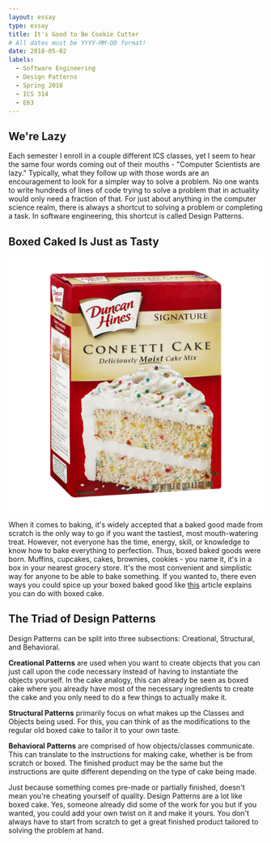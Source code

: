 ```yaml
---
layout: essay
type: essay
title: It's Good to Be Cookie Cutter
# All dates must be YYYY-MM-DD format!
date: 2018-05-02
labels:
  - Software Engineering
  - Design Patterns
  - Spring 2018
  - ICS 314
  - E63
---
```


## We're Lazy

Each semester I enroll in a couple different ICS classes, yet I seem to hear the same four words coming out of their mouths - "Computer Scientists are lazy." Typically, what they follow up with those words are an encouragement to look for a simpler way to solve a problem. No one wants to write hundreds of lines of code trying to solve a problem that in actuality would only need a fraction of that. For just about anything in the computer science realm, there is always a shortcut to solving a problem or completing a task. In software engineering, this shortcut is called Design Patterns.

## Boxed Caked Is Just as Tasty

<img class="ui small right floated rounded image" src="../images/confetti.png">

When it comes to baking, it's widely accepted that a baked good made from scratch is the only way to go if you want the tastiest, most mouth-watering treat. However, not everyone has the time, energy, skill, or knowledge to know how to bake everything to perfection. Thus, boxed baked goods were born. Muffins, cupcakes, cakes, brownies, cookies - you name it, it's in a box in your nearest grocery store. It's the most convenient and simplistic way for anyone to be able to bake something. If you wanted to, there even ways you could spice up your boxed baked good like <a href="https://www.allthingsmamma.com/10-tricks-to-make-a-box-cake-mix-taste-homemade/">this</a> article explains you can do with boxed cake.

## The Triad of Design Patterns

Design Patterns can be split into three subsections: Creational, Structural, and Behavioral. 

<b>Creational Patterns</b> are used when you want to create objects that you can just call upon the code necessary instead of having to instantiate the objects yourself. In the cake analogy, this can already be seen as boxed cake where you already have most of the necessary ingredients to create the cake and you only need to do a few things to actually make it.

<b>Structural Patterns</b> primarily focus on what makes up the Classes and Objects being used. For this, you can think of as the modifications to the regular old boxed cake to tailor it to your own taste.

<b>Behavioral Patterns</b> are comprised of how objects/classes communicate. This can translate to the instructions for making cake, whether is be from scratch or boxed. The finished product may be the same but the instructions are quite different depending on the type of cake being made.

Just because something comes pre-made or partially finished, doesn't mean you're cheating yourself of quality. Design Patterns are a lot like boxed cake. Yes, someone already did some of the work for you but if you wanted, you could add your own twist on it and make it yours. You don't always have to start from scratch to get a great finished product tailored to solving the problem at hand.
